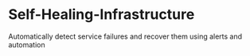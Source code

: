 # Self-Healing-Infrastructure
Automatically detect service failures and recover them using alerts and automation
